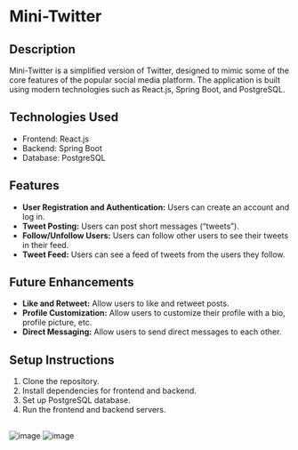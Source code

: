 # Mini-Twitter

## Description
Mini-Twitter is a simplified version of Twitter, designed to mimic some of the core features of the popular social media platform. The application is built using modern technologies such as React.js, Spring Boot, and PostgreSQL.

## Technologies Used
- Frontend: React.js
- Backend: Spring Boot
- Database: PostgreSQL

## Features
- **User Registration and Authentication:** Users can create an account and log in.
- **Tweet Posting:** Users can post short messages (“tweets”).
- **Follow/Unfollow Users:** Users can follow other users to see their tweets in their feed.
- **Tweet Feed:** Users can see a feed of tweets from the users they follow.

## Future Enhancements
- **Like and Retweet:** Allow users to like and retweet posts.
- **Profile Customization:** Allow users to customize their profile with a bio, profile picture, etc.
- **Direct Messaging:** Allow users to send direct messages to each other.

## Setup Instructions
1. Clone the repository.
2. Install dependencies for frontend and backend.
3. Set up PostgreSQL database.
4. Run the frontend and backend servers.
##

![image](https://github.com/tungphan2823/Twitter_Java/assets/65490843/8996a8f4-9e94-46f3-baad-de29357ee22f)
![image](https://github.com/tungphan2823/Twitter_Java/assets/65490843/87550eeb-30cc-47ff-8d53-632c80d1d62a)



